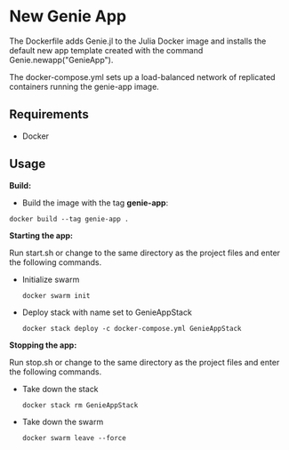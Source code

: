 # New Genie App

The Dockerfile adds Genie.jl to the Julia Docker image and installs the default new app template created with the command Genie.newapp("GenieApp").

The docker-compose.yml sets up a load-balanced network of replicated containers running the genie-app image.


## Requirements

* Docker


## Usage

**Build:**

* Build the image with the tag **genie-app**:
```
docker build --tag genie-app .
```

**Starting the app:**

Run start.sh or change to the same directory as the project files and enter the following commands.

* Initialize swarm
  ```
  docker swarm init
  ```

* Deploy stack with name set to GenieAppStack
  ```
  docker stack deploy -c docker-compose.yml GenieAppStack
  ```

**Stopping the app:**

Run stop.sh or change to the same directory as the project files and enter the following commands.

* Take down the stack
  ```
  docker stack rm GenieAppStack
  ```

* Take down the swarm
  ```
  docker swarm leave --force
  ```
